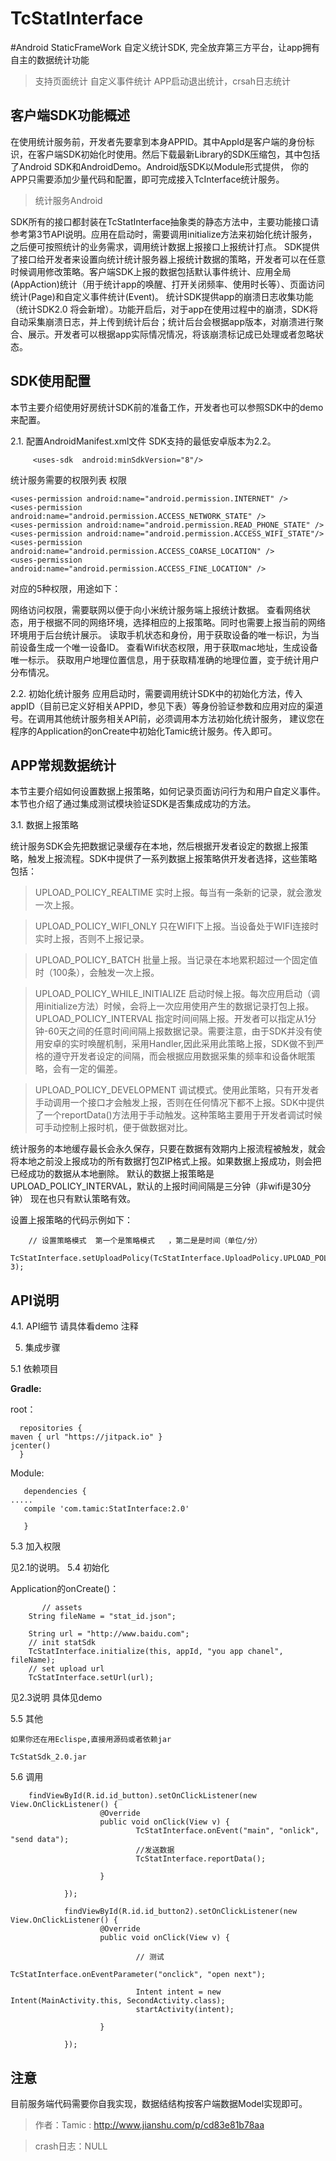 # TcStatInterface
#Android StaticFrameWork
自定义统计SDK, 完全放弃第三方平台，让app拥有自主的数据统计功能
>支持页面统计
>自定义事件统计
>APP启动退出统计，crsah日志统计




客户端SDK功能概述
-------
在使用统计服务前，开发者先要拿到本身APPID。其中AppId是客户端的身份标识，在客户端SDK初始化时使用。然后下载最新Library的SDK压缩包，其中包括了Android SDK和AndroidDemo。Android版SDK以Module形式提供， 你的APP只需要添加少量代码和配置，即可完成接入TcInterface统计服务。

>统计服务Android

SDK所有的接口都封装在TcStatInterface抽象类的静态方法中，主要功能接口请参考第3节API说明。应用在启动时，需要调用initialize方法来初始化统计服务，之后便可按照统计的业务需求，调用统计数据上报接口上报统计打点。
SDK提供了接口给开发者来设置向统计统计服务器上报统计数据的策略，开发者可以在任意时候调用修改策略。客户端SDK上报的数据包括默认事件统计、应用全局(AppAction)统计（用于统计app的唤醒、打开关闭频率、使用时长等）、页面访问统计(Page)和自定义事件统计(Event)。
统计SDK提供app的崩溃日志收集功能（统计SDK2.0 将会新增）。功能开启后，对于app在使用过程中的崩溃，SDK将自动采集崩溃日志，并上传到统计后台；统计后台会根据app版本，对崩溃进行聚合、展示。开发者可以根据app实际情况情况，将该崩溃标记成已处理或者忽略状态。

SDK使用配置
----


本节主要介绍使用好房统计SDK前的准备工作，开发者也可以参照SDK中的demo来配置。

2.1.  配置AndroidManifest.xml文件
SDK支持的最低安卓版本为2.2。
       
         <uses-sdk  android:minSdkVersion="8"/>
统计服务需要的权限列表
权限 
 
   
    <uses-permission android:name="android.permission.INTERNET" />
    <uses-permission android:name="android.permission.ACCESS_NETWORK_STATE" />
    <uses-permission android:name="android.permission.READ_PHONE_STATE" />
    <uses-permission android:name="android.permission.ACCESS_WIFI_STATE"/>
    <uses-permission android:name="android.permission.ACCESS_COARSE_LOCATION" />
    <uses-permission android:name="android.permission.ACCESS_FINE_LOCATION" />
  
 对应的5种权限，用途如下：
 
网络访问权限，需要联网以便于向小米统计服务端上报统计数据。
查看网络状态，用于根据不同的网络环境，选择相应的上报策略。同时也需要上报当前的网络环境用于后台统计展示。
读取手机状态和身份，用于获取设备的唯一标识，为当前设备生成一个唯一设备ID。
查看Wifi状态权限，用于获取mac地址，生成设备唯一标示。
获取用户地理位置信息，用于获取精准确的地理位置，变于统计用户分布情况。

2.2. 初始化统计服务
应用启动时，需要调用统计SDK中的初始化方法，传入appID（目前已定义好相关APPID，参见下表）等身份验证参数和应用对应的渠道号。在调用其他统计服务相关API前，必须调用本方法初始化统计服务，
建议您在程序的Application的onCreate中初始化Tamic统计服务。传入即可。



APP常规数据统计
--

本节主要介绍如何设置数据上报策略，如何记录页面访问行为和用户自定义事件。本节也介绍了通过集成测试模块验证SDK是否集成成功的方法。


3.1. 数据上报策略

统计服务SDK会先把数据记录缓存在本地，然后根据开发者设定的数据上报策略，触发上报流程。SDK中提供了一系列数据上报策略供开发者选择，这些策略包括：
   
   >UPLOAD_POLICY_REALTIME 实时上报。每当有一条新的记录，就会激发一次上报。
   
   >UPLOAD_POLICY_WIFI_ONLY 只在WIFI下上报。当设备处于WIFI连接时实时上报，否则不上报记录。
   
   > UPLOAD_POLICY_BATCH 批量上报。当记录在本地累积超过一个固定值时（100条），会触发一次上报。
   
   > UPLOAD_POLICY_WHILE_INITIALIZE
      启动时候上报。每次应用启动（调用initialize方法）时候，会将上一次应用使用产生的数据记录打包上报。
    UPLOAD_POLICY_INTERVAL
        指定时间间隔上报。开发者可以指定从1分钟-60天之间的任意时间间隔上报数据记录。需要注意，由于SDK并没有使用安卓的实时唤醒机制，采用Handler,因此采用此策略上报，SDK做不到严格的遵守开发者设定的间隔，而会根据应用数据采集的频率和设备休眠策略，会有一定的偏差。
        
> UPLOAD_POLICY_DEVELOPMENT
调试模式。使用此策略，只有开发者手动调用一个接口才会触发上报，否则在任何情况下都不上报。SDK中提供了一个reportData()方法用于手动触发。这种策略主要用于开发者调试时候可手动控制上报时机，便于做数据对比。
 

统计服务的本地缓存最长会永久保存，只要在数据有效期内上报流程被触发，就会将本地之前没上报成功的所有数据打包ZIP格式上报。如果数据上报成功，则会把已经成功的数据从本地删除。
默认的数据上报策略是UPLOAD_POLICY_INTERVAL，默认的上报时间间隔是三分钟（非wifi是30分钟） 现在也只有默认策略有效。



设置上报策略的代码示例如下：
        
        // 设置策略模式  第一个是策略模式   ，第二是是时间（单位/分）
       TcStatInterface.setUploadPolicy(TcStatInterface.UploadPolicy.UPLOAD_POLICY_INTERVA, 3);
    
    
       
    

API说明
--
 
4.1. API细节
     请具体看demo 注释

5. 集成步骤

5.1 依赖项目

 
  **Gradle:**  

root：

      repositories {
    maven { url "https://jitpack.io" }
    jcenter()
      }

Module:

       dependencies {
    .....
       compile 'com.tamic:StatInterface:2.0'
    
       }
 
 
 5.3 加入权限
 
  见2.1的说明。
 5.4 初始化 
 
   Application的onCreate()：
 
           // assets
        String fileName = "stat_id.json";

        String url = "http://www.baidu.com";
        // init statSdk
        TcStatInterface.initialize(this, appId, "you app chanel", fileName);
        // set upload url
        TcStatInterface.setUrl(url);
           
  见2.3说明 具体见demo
  
 5.5 其他
 
    如果你还在用Eclispe,直接用源码或者依赖jar
    
    TcStatSdk_2.0.jar
    
 5.6 调用
 
 
 
        findViewById(R.id.id_button).setOnClickListener(new View.OnClickListener() {
                        @Override
                        public void onClick(View v) {
                                TcStatInterface.onEvent("main", "onlick", "send data");
                                //发送数据
                                TcStatInterface.reportData();

                        }

                });

                findViewById(R.id.id_button2).setOnClickListener(new View.OnClickListener() {
                        @Override
                        public void onClick(View v) {

                                // 测试
                                TcStatInterface.onEventParameter("onclick", "open next");

                                Intent intent = new Intent(MainActivity.this, SecondActivity.class);
                                startActivity(intent);

                        }

                });

注意
--

  目前服务端代码需要你自我实现，数据结结构按客户端数据Model实现即可。



> 作者：Tamic : http://www.jianshu.com/p/cd83e81b78aa

> crash日志：NULL
